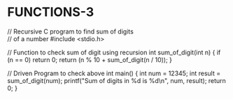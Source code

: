 # FUNCTIONS-3
// Recursive C program to find sum of digits  
// of a number 
#include <stdio.h> 
  
// Function to check sum of digit using recursion 
int sum_of_digit(int n) 
{ 
    if (n == 0) 
       return 0; 
    return (n % 10 + sum_of_digit(n / 10)); 
} 
  
// Driven Program to check above 
int main() 
{ 
    int num = 12345; 
    int result = sum_of_digit(num); 
    printf("Sum of digits in %d is %d\n", num, result); 
    return 0; 
} 
